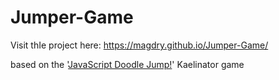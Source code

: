 # Jumper-Game

Visit thIe project here: https://magdry.github.io/Jumper-Game/

based on the '<a href="https://www.youtube.com/watch?v=CyAOEisE8_k">JavaScript Doodle Jump!</a>' Kaelinator game 
